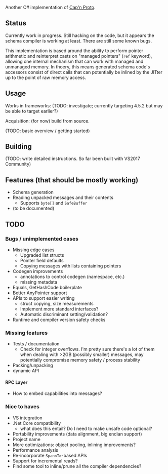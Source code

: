Another C# implementation of [Cap'n Proto][].

Status
------

Currently work in progress. Still hacking on the code, but it appears the
schema compiler is working at least. There are still some known bugs.

This implementation is based around the ability to perform pointer arithmetic
and reinterpret casts on "managed pointers" (`ref` keyword), allowing one
internal mechanism that can work with managed and unmanaged memory. In thoery,
this means generated schema code's accessors consist of direct calls that can
potentially be inlined by the JITter up to the point of raw memory access.

Usage
-----

Works in frameworks: (TODO: investigate; currently targeting 4.5.2 but may be
able to target earlier?)

Acquisition: (for now) build from source.

(TODO: basic overview / getting started)

Building
--------

(TODO: write detailed instructions. So far been built with VS2017 Community)

Features (that should be mostly working)
----------------------------------------

- Schema generation
- Reading unpacked messages and their contents
  - Supports `byte[]` and `SafeBuffer`
- (to be documented)

TODO
----

### Bugs / unimplemented cases
- Missing edge cases
  - Upgraded list structs
  - Pointer field defaults
  - Copying messages with lists containing pointers
- Codegen improvements
  - annotations to control codegen (namespace, etc.)
  - missing metadata
- Equals, GetHashCode boilerplate
- Better AnyPointer support
- APIs to support easier writing
  - struct copying, size measurements
  - Implement more standard interfaces?
  - Automatic discriminant setting/validation?
- Runtime and compiler version safety checks

### Missing features
- Tests / documentation
  - Check for integer overflows. I'm pretty sure there's a lot of them when
    dealing with >2GB (possibly smaller) messages, may potentially compromise
    memory safety / process stability
- Packing/unpacking
- dynamic API

#### RPC Layer
- How to embed capabilities into messages?

### Nice to haves
- VS integration 
- .Net Core compatibility
  - what does this entail? Do I need to make unsafe code optional?
- Portability improvements (data alignment, big endian support)
- Project name
- More optimizations: object pooling, inlining improvements?
- Performance analysis
- Re-incorporate `Span<T>`-based APIs
- Support for incremental reads?
- Find some tool to inline/prune all the compiler dependencies?

[Cap'n Proto]: https://capnproto.org